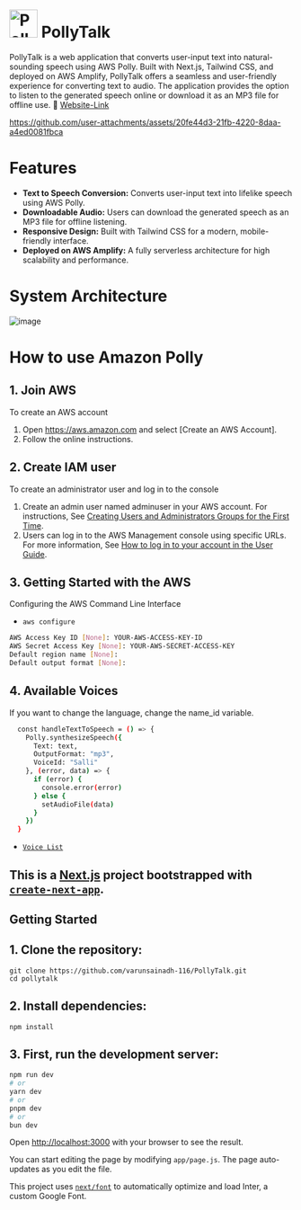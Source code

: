 # <img src="https://github.com/user-attachments/assets/81d564f4-31e0-477c-a485-efb6afbff4c7" alt="PollyTalk Icon" height="50" /> PollyTalk

PollyTalk is a web application that converts user-input text into natural-sounding speech using AWS Polly. Built with Next.js, Tailwind CSS, and deployed on AWS Amplify, PollyTalk offers a seamless and user-friendly experience for converting text to audio. The application provides the option to listen to the generated speech online or download it as an MP3 file for offline use.
 🔗 [Website-Link](https://main.d79pod31zvamo.amplifyapp.com/)


 https://github.com/user-attachments/assets/20fe44d3-21fb-4220-8daa-a4ed0081fbca 
 
# Features 
- **Text to Speech Conversion:** Converts user-input text into lifelike speech using AWS Polly.  
- **Downloadable Audio:** Users can download the generated speech as an MP3 file for offline listening.  
- **Responsive Design:** Built with Tailwind CSS for a modern, mobile-friendly interface.  
- **Deployed on AWS Amplify:** A fully serverless architecture for high scalability and performance.

# System Architecture
![image](https://github.com/user-attachments/assets/359888e2-669b-4afc-9011-b3cdb96d556b)



# How to use Amazon Polly


## 1. Join AWS
To create an AWS account
1. Open https://aws.amazon.com and select [Create an AWS Account].
2. Follow the online instructions.


## 2. Create IAM user
To create an administrator user and log in to the console
1. Create an admin user named adminuser in your AWS account. For instructions, See [Creating Users and Administrators Groups for the First Time](https://docs.aws.amazon.com/IAM/latest/UserGuide/getting-started_create-admin-group.html).
2. Users can log in to the AWS Management console using specific URLs. For more information, See [How to log in to your account in the User Guide](https://docs.aws.amazon.com/IAM/latest/UserGuide/getting-started_how-users-sign-in.html).

## 3. Getting Started with the AWS 
Configuring the AWS Command Line Interface
- `aws configure`
```bash
AWS Access Key ID [None]: YOUR-AWS-ACCESS-KEY-ID
AWS Secret Access Key [None]: YOUR-AWS-SECRET-ACCESS-KEY
Default region name [None]: 
Default output format [None]: 
```
## 4. Available Voices
If you want to change the language, change the name_id variable.
```bash
  const handleTextToSpeech = () => {
    Polly.synthesizeSpeech({
      Text: text,
      OutputFormat: "mp3",
      VoiceId: "Salli"
    }, (error, data) => {
      if (error) {
        console.error(error)
      } else {
        setAudioFile(data)
      }
    })
  }
```
- [`Voice List`](https://docs.aws.amazon.com/polly/latest/dg/voicelist.html)

## This is a [Next.js](https://nextjs.org/) project bootstrapped with [`create-next-app`](https://github.com/vercel/next.js/tree/canary/packages/create-next-app).

## Getting Started
## 1. Clone the repository:
```
git clone https://github.com/varunsainadh-116/PollyTalk.git
cd pollytalk
```
## 2. Install dependencies:
```
npm install

```
## 3. First, run the development server:

```bash
npm run dev
# or
yarn dev
# or
pnpm dev
# or
bun dev
```

Open [http://localhost:3000](http://localhost:3000) with your browser to see the result.

You can start editing the page by modifying `app/page.js`. The page auto-updates as you edit the file.

This project uses [`next/font`](https://nextjs.org/docs/basic-features/font-optimization) to automatically optimize and load Inter, a custom Google Font.

